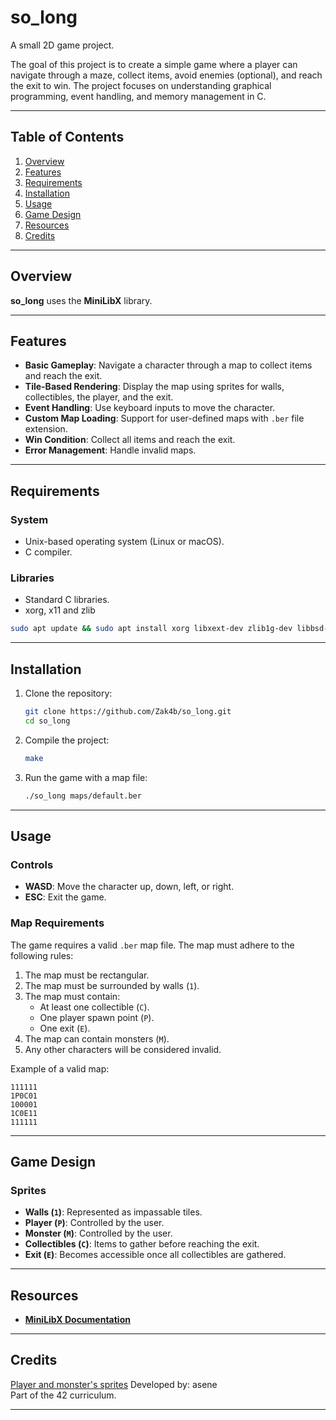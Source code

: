 # so\_long

A small 2D game project.

The goal of this project is to create a simple game where a player can navigate through a maze, collect items, avoid enemies (optional), and reach the exit to win.
The project focuses on understanding graphical programming, event handling, and memory management in C.

---

## Table of Contents

1. [Overview](#overview)
2. [Features](#features)
3. [Requirements](#requirements)
4. [Installation](#installation)
5. [Usage](#usage)
6. [Game Design](#game-design)
7. [Resources](#resources)
8. [Credits](#credits)

---

## Overview

**so_long** uses the **MiniLibX** library.

---

## Features

- **Basic Gameplay**: Navigate a character through a map to collect items and reach the exit.
- **Tile-Based Rendering**: Display the map using sprites for walls, collectibles, the player, and the exit.
- **Event Handling**: Use keyboard inputs to move the character.
- **Custom Map Loading**: Support for user-defined maps with `.ber` file extension.
- **Win Condition**: Collect all items and reach the exit.
- **Error Management**: Handle invalid maps.

---

## Requirements

### System

- Unix-based operating system (Linux or macOS).
- C compiler.

### Libraries

- Standard C libraries.
- xorg, x11 and zlib
```bash
sudo apt update && sudo apt install xorg libxext-dev zlib1g-dev libbsd-dev
```

---

## Installation

1. Clone the repository:

   ```bash
   git clone https://github.com/Zak4b/so_long.git
   cd so_long
   ```

2. Compile the project:

   ```bash
   make
   ```

3. Run the game with a map file:

   ```bash
   ./so_long maps/default.ber
   ```

---

## Usage

### Controls

- **WASD**: Move the character up, down, left, or right.
- **ESC**: Exit the game.

### Map Requirements

The game requires a valid `.ber` map file.
The map must adhere to the following rules:

1. The map must be rectangular.
2. The map must be surrounded by walls (`1`).
3. The map must contain:
   - At least one collectible (`C`).
   - One player spawn point (`P`).
   - One exit (`E`).
4. The map can contain monsters (`M`).
5. Any other characters will be considered invalid.

Example of a valid map:

```
111111
1P0C01
100001
1C0E11
111111
```

---

## Game Design

### Sprites

- **Walls (`1`)**: Represented as impassable tiles.
- **Player (`P`)**: Controlled by the user.
- **Monster (`M`)**: Controlled by the user.
- **Collectibles (`C`)**: Items to gather before reaching the exit.
- **Exit (`E`)**: Becomes accessible once all collectibles are gathered.

---

## Resources

- [**MiniLibX Documentation**](https://harm-smits.github.io/42docs/libs/minilibx)

---

## Credits

[Player and monster's sprites](https://game-endeavor.itch.io/mystic-woods)
Developed by: asene\
Part of the 42 curriculum.

---

